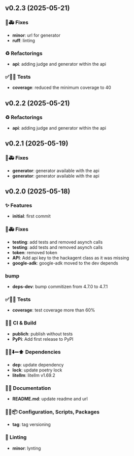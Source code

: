 ## v0.2.3 (2025-05-21)

### 🐛🚑️ Fixes

- **minor**: url for generator
- **ruff**: linting

### ♻️ Refactorings

- **api**: adding judge and generator within the api

### ✅🤡🧪 Tests

- **coverage**: reduced the minimum coverage to 40

## v0.2.2 (2025-05-21)

### ♻️ Refactorings

- **api**: adding judge and generator within the api

## v0.2.1 (2025-05-19)

### 🐛🚑️ Fixes

- **generator**: generator available with the api
- **generator**: generator available with the api

## v0.2.0 (2025-05-18)

### ✨ Features

- **initial**: first commit

### 🐛🚑️ Fixes

- **testing**: add tests and removed asynch calls
- **testing**: add tests and removed asynch calls
- **token**: removed token
- **API**: Add api key to the hackagent class as it was missing
- **google-adk**: google-adk moved to the dev depends

### bump

- **deps-dev**: bump commitizen from 4.7.0 to 4.7.1

### ✅🤡🧪 Tests

- **coverage**: test coverage more than 60%

### 💚👷 CI & Build

- **publich**: publish without tests
- **PyPi**: Add first release to PyPI

### 📌➕⬇️➖⬆️ Dependencies

- **dep**: update dependency
- **lock**: update poetry lock
- **litellm**: litellm v1.69.2

### 📝💡 Documentation

- **README.md**: update readme and url

### 🔧🔨📦️ Configuration, Scripts, Packages

- **tag**: tag versioning

### 🚨 Linting

- **minor**: lynting
